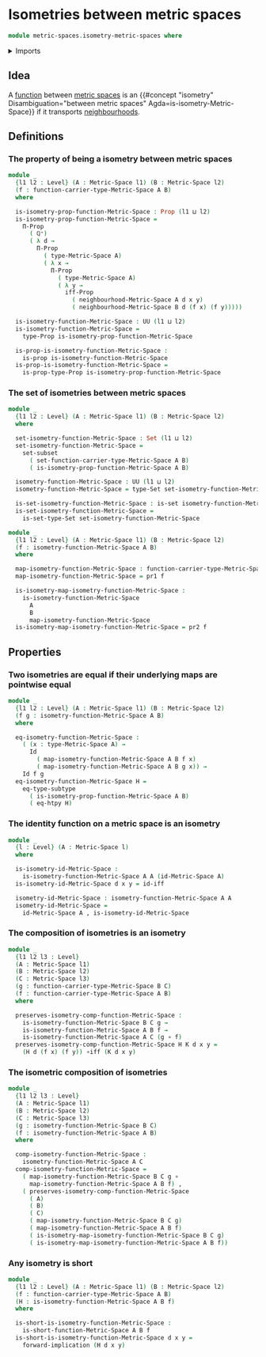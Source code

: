 # Isometries between metric spaces

```agda
module metric-spaces.isometry-metric-spaces where
```

<details><summary>Imports</summary>

```agda
open import elementary-number-theory.positive-rational-numbers

open import foundation.dependent-pair-types
open import foundation.existential-quantification
open import foundation.function-extensionality
open import foundation.function-types
open import foundation.identity-types
open import foundation.logical-equivalences
open import foundation.propositional-truncations
open import foundation.propositions
open import foundation.sequences
open import foundation.sets
open import foundation.subtypes
open import foundation.universe-levels

open import metric-spaces.functions-metric-spaces
open import metric-spaces.metric-spaces
open import metric-spaces.short-functions-metric-spaces
```

</details>

## Idea

A [function](metric-spaces.functions-metric-spaces.md) between
[metric spaces](metric-spaces.metric-spaces.md) is an
{{#concept "isometry" Disambiguation="between metric spaces" Agda=is-isometry-Metric-Space}}
if it transports [neighbourhoods](metric-spaces.neighbourhood-relations.md).

## Definitions

### The property of being a isometry between metric spaces

```agda
module _
  {l1 l2 : Level} (A : Metric-Space l1) (B : Metric-Space l2)
  (f : function-carrier-type-Metric-Space A B)
  where

  is-isometry-prop-function-Metric-Space : Prop (l1 ⊔ l2)
  is-isometry-prop-function-Metric-Space =
    Π-Prop
      ( ℚ⁺)
      ( λ d →
        Π-Prop
          ( type-Metric-Space A)
          ( λ x →
            Π-Prop
              ( type-Metric-Space A)
              ( λ y →
                iff-Prop
                  ( neighbourhood-Metric-Space A d x y)
                  ( neighbourhood-Metric-Space B d (f x) (f y)))))

  is-isometry-function-Metric-Space : UU (l1 ⊔ l2)
  is-isometry-function-Metric-Space =
    type-Prop is-isometry-prop-function-Metric-Space

  is-prop-is-isometry-function-Metric-Space :
    is-prop is-isometry-function-Metric-Space
  is-prop-is-isometry-function-Metric-Space =
    is-prop-type-Prop is-isometry-prop-function-Metric-Space
```

### The set of isometries between metric spaces

```agda
module _
  {l1 l2 : Level} (A : Metric-Space l1) (B : Metric-Space l2)
  where

  set-isometry-function-Metric-Space : Set (l1 ⊔ l2)
  set-isometry-function-Metric-Space =
    set-subset
      ( set-function-carrier-type-Metric-Space A B)
      ( is-isometry-prop-function-Metric-Space A B)

  isometry-function-Metric-Space : UU (l1 ⊔ l2)
  isometry-function-Metric-Space = type-Set set-isometry-function-Metric-Space

  is-set-isometry-function-Metric-Space : is-set isometry-function-Metric-Space
  is-set-isometry-function-Metric-Space =
    is-set-type-Set set-isometry-function-Metric-Space
```

```agda
module _
  {l1 l2 : Level} (A : Metric-Space l1) (B : Metric-Space l2)
  (f : isometry-function-Metric-Space A B)
  where

  map-isometry-function-Metric-Space : function-carrier-type-Metric-Space A B
  map-isometry-function-Metric-Space = pr1 f

  is-isometry-map-isometry-function-Metric-Space :
    is-isometry-function-Metric-Space
      A
      B
      map-isometry-function-Metric-Space
  is-isometry-map-isometry-function-Metric-Space = pr2 f
```

## Properties

### Two isometries are equal if their underlying maps are pointwise equal

```agda
module _
  {l1 l2 : Level} (A : Metric-Space l1) (B : Metric-Space l2)
  (f g : isometry-function-Metric-Space A B)
  where

  eq-isometry-function-Metric-Space :
    ( (x : type-Metric-Space A) →
      Id
        ( map-isometry-function-Metric-Space A B f x)
        ( map-isometry-function-Metric-Space A B g x)) →
    Id f g
  eq-isometry-function-Metric-Space H =
    eq-type-subtype
      ( is-isometry-prop-function-Metric-Space A B)
      ( eq-htpy H)
```

### The identity function on a metric space is an isometry

```agda
module _
  {l : Level} (A : Metric-Space l)
  where

  is-isometry-id-Metric-Space :
    is-isometry-function-Metric-Space A A (id-Metric-Space A)
  is-isometry-id-Metric-Space d x y = id-iff

  isometry-id-Metric-Space : isometry-function-Metric-Space A A
  isometry-id-Metric-Space =
    id-Metric-Space A , is-isometry-id-Metric-Space
```

### The composition of isometries is an isometry

```agda
module _
  {l1 l2 l3 : Level}
  (A : Metric-Space l1)
  (B : Metric-Space l2)
  (C : Metric-Space l3)
  (g : function-carrier-type-Metric-Space B C)
  (f : function-carrier-type-Metric-Space A B)
  where

  preserves-isometry-comp-function-Metric-Space :
    is-isometry-function-Metric-Space B C g →
    is-isometry-function-Metric-Space A B f →
    is-isometry-function-Metric-Space A C (g ∘ f)
  preserves-isometry-comp-function-Metric-Space H K d x y =
    (H d (f x) (f y)) ∘iff (K d x y)
```

### The isometric composition of isometries

```agda
module _
  {l1 l2 l3 : Level}
  (A : Metric-Space l1)
  (B : Metric-Space l2)
  (C : Metric-Space l3)
  (g : isometry-function-Metric-Space B C)
  (f : isometry-function-Metric-Space A B)
  where

  comp-isometry-function-Metric-Space :
    isometry-function-Metric-Space A C
  comp-isometry-function-Metric-Space =
    ( map-isometry-function-Metric-Space B C g ∘
      map-isometry-function-Metric-Space A B f) ,
    ( preserves-isometry-comp-function-Metric-Space
      ( A)
      ( B)
      ( C)
      ( map-isometry-function-Metric-Space B C g)
      ( map-isometry-function-Metric-Space A B f)
      ( is-isometry-map-isometry-function-Metric-Space B C g)
      ( is-isometry-map-isometry-function-Metric-Space A B f))
```

### Any isometry is short

```agda
module _
  {l1 l2 : Level} (A : Metric-Space l1) (B : Metric-Space l2)
  (f : function-carrier-type-Metric-Space A B)
  (H : is-isometry-function-Metric-Space A B f)
  where

  is-short-is-isometry-function-Metric-Space :
    is-short-function-Metric-Space A B f
  is-short-is-isometry-function-Metric-Space d x y =
    forward-implication (H d x y)
```
